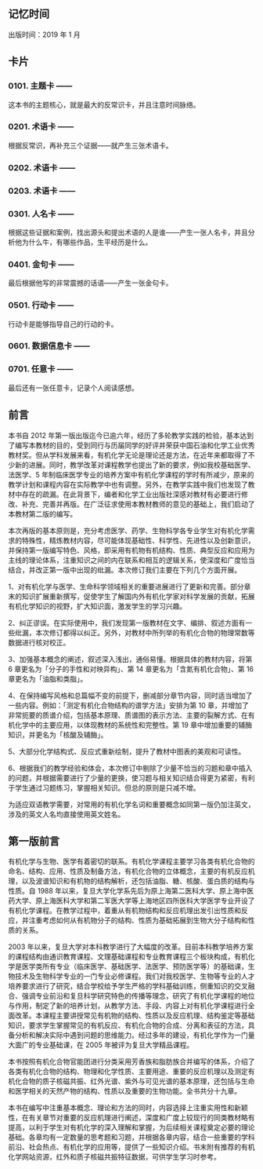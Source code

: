 ## 记忆时间

出版时间：2019 年 1 月

## 卡片

### 0101. 主题卡 ——

这本书的主题核心，就是最大的反常识卡，并且注意时间脉络。

### 0201. 术语卡 ——

根据反常识，再补充三个证据——就产生三张术语卡。

### 0202. 术语卡 ——

### 0203. 术语卡 ——

### 0301. 人名卡 ——

根据这些证据和案例，找出源头和提出术语的人是谁——产生一张人名卡，并且分析他为什么牛，有哪些作品，生平经历是什么。

### 0401. 金句卡 ——

最后根据他写的非常震撼的话语——产生一张金句卡。

### 0501. 行动卡 ——

行动卡是能够指导自己的行动的卡。

### 0601. 数据信息卡 ——

### 0701. 任意卡 ——

最后还有一张任意卡，记录个人阅读感想。

## 前言

本书自 2012 年第一版出版迄今已逾六年，经历了多轮教学实践的检验，基本达到了编写本教材的目的，受到同行与历届同学的好评并荣获中国石油和化学工业优秀教材奖。但从学科发展来看，有机化学无论是理论还是方法，在近年来都取得了不少新的进展。同时，教学改革对课程教学也提出了新的要求，例如我校基础医学、法医学、5 年制临床医学专业的培养方案中有机化学课程的学时有所减少，原来的教学计划和课程内容在实际教学中也有调整。另外，在教学实践中我们也发现了教材中存在的疏漏。在此背景下，编者和化学工业出版社深感对教材有必要进行修改、补充、完善并再版。在广泛征求使用本教材教师的意见的基础上，我们启动了本教材第二版的编写。

本次再版的基本原则是，充分考虑医学、药学、生物科学各专业学生对有机化学需求的特殊性，精炼教材内容，尽可能体现基础性、科学性、先进性以及创新意识，并保持第一版编写特色、风格，即采用有机物有机结构、性质、典型反应和应用为主线的理论体系，注重知识之间的内在联系和相互的逻辑关系，使深度和广度恰当结合，并改正第一版中出现的纰漏。本次修订我们主要在下列几个方面开展。

1、对有机化学与医学、生命科学领域相关的重要进展进行了更新和完善。部分章末的知识扩展重新撰写，促使学生了解国内外有机化学家对科学发展的贡献，拓展有机化学知识的视野，扩大知识面，激发学生的学习兴趣。

2、纠正谬误。在实际使用中，我们发现第一版教材在文字、编排、叙述方面有一些纰漏，本次修订都得以纠正。另外，对教材中所列举的有机化合物的物理常数等数据进行核对校正。

3、加强基本概念的阐述，叙述深入浅出，通俗易懂。根据具体的教材内容，将第 6 章更名为「分子的手性和对映异构」、第 14 章更名为「含氮有机化合物」、第 16 章更名为「油脂和类脂」。

4、在保持编写风格和总篇幅不变的前提下，删减部分章节内容，同时适当增加了一些内容。例如：「测定有机化合物结构的谱学方法」安排为第 10 章，并增加了非常扼要的质谱介绍，包括基本原理、质谱图的表示方法、主要的裂解方式、在有机化学中的主要应用，以体现教材的系统性和完整性。第 19 章中增加重要的辅酶知识，并更名为「核酸及辅酶」。

5、大部分化学结构式、反应式重新绘制，提升了教材中图表的美观和可读性。

6、根据我们的教学经验和体会，本次修订中剔除了少量不恰当的习题和章中插入的问题，并根据需要进行了少量的更换，使习题与相关知识结合得更为紧密，有利于学生通过习题练习，掌握相关知识。但总的原则是只减不增。

为适应双语教学需要，对常用的有机化学名词和重要概念如同第一版仍加注英文，涉及的英文人名均直接使用英文姓名。

## 第一版前言

有机化学与生物、医学有着密切的联系。有机化学课程主要学习各类有机化合物的命名、结构、应用、性质及制备方法，有机化合物的立体概念，主要的有机反应机理，以及波谱知识和有机物的结构解析，还包括油脂、糖、核酸、蛋白质的结构与性质。自 1988 年以来，复旦大学化学系先后为原上海第二医科大学、原上海中医药大学、原上海医科大学和第二军医大学等上海地区四所医科大学医学专业开设了有机化学课程。在教学过程中，着重从有机物结构和反应机理出发引出性质和反应，并注重考虑如何从有机物分子的结构、性质为基础拓展到生物大分子结构和性质的关系。

2003 年以来，复旦大学对本科教学进行了大幅度的改革。目前本科教学培养方案的课程结构由通识教育课程、文理基础课程和专业教育课程三个板块构成，有机化学是医学类所有专业（临床医学、基础医学、法医学、预防医学等）的基础课，生物技术及生物科学专业的一门专业必修课程。我们对我校医学、生物等专业的人才培养要求进行了研究，结合学校给予学生严格的学科基础训练，侧重知识的交叉融合、强调专业前沿和复旦科学研究特色的传播等理念，研究了有机化学课程的地位与作用，制定了新的培养计划，从教学方法、手段、内容上对有机化学课程进行全面改革。本课程主要讲授常见有机物的结构、性质以及反应机理、结构鉴定等基础知识，要求学生掌握常见的有机反应、有机化合物的合成、分离和表征的方法，具备分析和解决实际中遇到问题的思维能力。经过多年的建设，有机化学作为一门量大面广的专业基础课，在 2005 年被评为复旦大学精品课程。

本书按照有机化合物官能团进行分类采用芳香族和脂肪族合并编写的体系，介绍了各类有机化合物的结构、物理和化学性质、主要用途、重要的反应机理以及测定有机化合物的质子核磁共振、红外光谱、紫外与可见光谱的基本原理，还包括与生命和医学相关的天然产物的结构、性质以及重要的生物功能。全书共分十九章。

本书在编写中注重基本概念、理论和方法的同时，内容选择上注重实用性和新颖性，在有关章节对重要的反应机理进行阐述，深度和广度上较现行的同类教材略有提高，以利于学生对有机化学的深入理解和掌握，为后续相关课程奠定必要的理论基础。各章均有一定数量的思考题和习题，并根据各章内容，结合一些重要的学科前沿、社会热点、有机化学的应用等，提供了一些知识介绍。书末附有推荐的有机化学网站资源，红外和质子核磁共振特征数据，可供学生学习时参考。